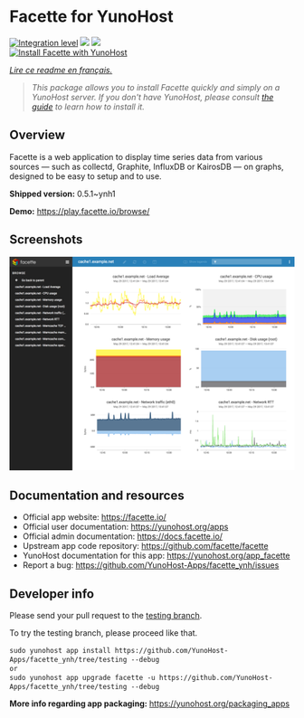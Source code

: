 <!--
N.B.: This README was automatically generated by https://github.com/YunoHost/apps/tree/master/tools/README-generator
It shall NOT be edited by hand.
-->

# Facette for YunoHost

[![Integration level](https://dash.yunohost.org/integration/facette.svg)](https://dash.yunohost.org/appci/app/facette) ![](https://ci-apps.yunohost.org/ci/badges/facette.status.svg) ![](https://ci-apps.yunohost.org/ci/badges/facette.maintain.svg)  
[![Install Facette with YunoHost](https://install-app.yunohost.org/install-with-yunohost.svg)](https://install-app.yunohost.org/?app=facette)

*[Lire ce readme en français.](./README_fr.md)*

> *This package allows you to install Facette quickly and simply on a YunoHost server.
If you don't have YunoHost, please consult [the guide](https://yunohost.org/#/install) to learn how to install it.*

## Overview

Facette is a web application to display time series data from various sources — such as collectd, Graphite, InfluxDB or KairosDB — on graphs, designed to be easy to setup and to use.

**Shipped version:** 0.5.1~ynh1

**Demo:** https://play.facette.io/browse/

## Screenshots

![](./doc/screenshots/screenshot.png)

## Documentation and resources

* Official app website: https://facette.io/
* Official user documentation: https://yunohost.org/apps
* Official admin documentation: https://docs.facette.io/
* Upstream app code repository: https://github.com/facette/facette
* YunoHost documentation for this app: https://yunohost.org/app_facette
* Report a bug: https://github.com/YunoHost-Apps/facette_ynh/issues

## Developer info

Please send your pull request to the [testing branch](https://github.com/YunoHost-Apps/facette_ynh/tree/testing).

To try the testing branch, please proceed like that.
```
sudo yunohost app install https://github.com/YunoHost-Apps/facette_ynh/tree/testing --debug
or
sudo yunohost app upgrade facette -u https://github.com/YunoHost-Apps/facette_ynh/tree/testing --debug
```

**More info regarding app packaging:** https://yunohost.org/packaging_apps